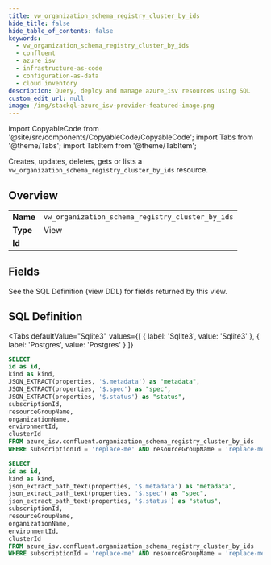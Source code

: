 ```yaml
--- 
title: vw_organization_schema_registry_cluster_by_ids
hide_title: false
hide_table_of_contents: false
keywords:
  - vw_organization_schema_registry_cluster_by_ids
  - confluent
  - azure_isv
  - infrastructure-as-code
  - configuration-as-data
  - cloud inventory
description: Query, deploy and manage azure_isv resources using SQL
custom_edit_url: null
image: /img/stackql-azure_isv-provider-featured-image.png
---
```


import CopyableCode from '@site/src/components/CopyableCode/CopyableCode';
import Tabs from '@theme/Tabs';
import TabItem from '@theme/TabItem';

Creates, updates, deletes, gets or lists a <code>vw_organization_schema_registry_cluster_by_ids</code> resource.

## Overview
<table><tbody>
<tr><td><b>Name</b></td><td><code>vw_organization_schema_registry_cluster_by_ids</code></td></tr>
<tr><td><b>Type</b></td><td>View</td></tr>
<tr><td><b>Id</b></td><td><CopyableCode code="azure_isv.confluent.vw_organization_schema_registry_cluster_by_ids" /></td></tr>
</tbody></table>

## Fields

See the SQL Definition (view DDL) for fields returned by this view.

## SQL Definition

<Tabs
defaultValue="Sqlite3"
values={[
{ label: 'Sqlite3', value: 'Sqlite3' },
{ label: 'Postgres', value: 'Postgres' }
]}
>
<TabItem value="Sqlite3">

```sql
SELECT
id as id,
kind as kind,
JSON_EXTRACT(properties, '$.metadata') as "metadata",
JSON_EXTRACT(properties, '$.spec') as "spec",
JSON_EXTRACT(properties, '$.status') as "status",
subscriptionId,
resourceGroupName,
organizationName,
environmentId,
clusterId
FROM azure_isv.confluent.organization_schema_registry_cluster_by_ids
WHERE subscriptionId = 'replace-me' AND resourceGroupName = 'replace-me' AND organizationName = 'replace-me' AND environmentId = 'replace-me' AND clusterId = 'replace-me';
```

</TabItem>
<TabItem value="Postgres">

```sql
SELECT
id as id,
kind as kind,
json_extract_path_text(properties, '$.metadata') as "metadata",
json_extract_path_text(properties, '$.spec') as "spec",
json_extract_path_text(properties, '$.status') as "status",
subscriptionId,
resourceGroupName,
organizationName,
environmentId,
clusterId
FROM azure_isv.confluent.organization_schema_registry_cluster_by_ids
WHERE subscriptionId = 'replace-me' AND resourceGroupName = 'replace-me' AND organizationName = 'replace-me' AND environmentId = 'replace-me' AND clusterId = 'replace-me';
```

</TabItem>
</Tabs>
